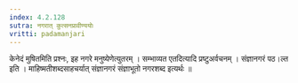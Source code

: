 ```yaml
---
index: 4.2.128
sutra: नगरात्‌ कुत्सनप्रावीण्ययोः
vritti: padamanjari
---
```


 केनेदं मुषितमिति प्रश्नः, इह नगरे मनुष्येणेत्युतरम् । सम्भाव्यत एतदित्यादि प्रष्टुअर्वचनम् । संज्ञानगरं पठ।ल्त इति । माहिष्मतीशब्दसाहचर्यात् संज्ञानगरं संज्ञाभूतो नगरशब्द इत्यर्थः ॥